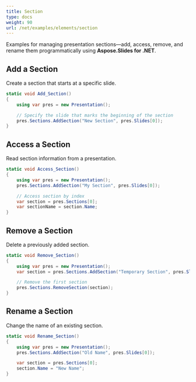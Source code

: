```yaml
---
title: Section
type: docs
weight: 90
url: /net/examples/elements/section
---
```


Examples for managing presentation sections—add, access, remove, and rename them programmatically using **Aspose.Slides for .NET**.

## Add a Section

Create a section that starts at a specific slide.

```csharp
static void Add_Section()
{
    using var pres = new Presentation();

    // Specify the slide that marks the beginning of the section
    pres.Sections.AddSection("New Section", pres.Slides[0]);
}
```

## Access a Section

Read section information from a presentation.

```csharp
static void Access_Section()
{
    using var pres = new Presentation();
    pres.Sections.AddSection("My Section", pres.Slides[0]);

    // Access section by index
    var section = pres.Sections[0];
    var sectionName = section.Name;
}
```

## Remove a Section

Delete a previously added section.

```csharp
static void Remove_Section()
{
    using var pres = new Presentation();
    var section = pres.Sections.AddSection("Temporary Section", pres.Slides[0]);

    // Remove the first section
    pres.Sections.RemoveSection(section);
}
```

## Rename a Section

Change the name of an existing section.

```csharp
static void Rename_Section()
{
    using var pres = new Presentation();
    pres.Sections.AddSection("Old Name", pres.Slides[0]);

    var section = pres.Sections[0];
    section.Name = "New Name";
}
```
